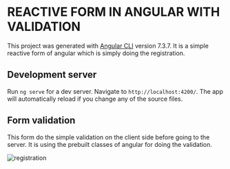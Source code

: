 # REACTIVE FORM IN ANGULAR WITH VALIDATION

This project was generated with [Angular CLI](https://github.com/angular/angular-cli) version 7.3.7.
It is a simple reactive form of angular which is simply doing the registration.

## Development server

Run `ng serve` for a dev server. Navigate to `http://localhost:4200/`. The app will automatically reload if you change any of the source files.

## Form validation

This form do the simple validation on the client side before going to the server.
It is using the prebuilt classes of angular for doing the validation.








 ![registration](https://user-images.githubusercontent.com/44833963/56578463-563bf280-65eb-11e9-8d0b-711691b83e69.png)

